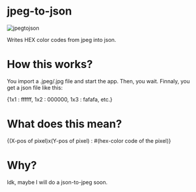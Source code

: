 # jpeg-to-json

![jpegtojson](https://user-images.githubusercontent.com/79367505/120079901-c5d01600-c0be-11eb-96bb-feb6ae061afc.jpg)

Writes HEX color codes from jpeg into json.

# How this works?
You import a .jpeg/.jpg file and start the app. Then, you wait. Finnaly, you get a json file like this:

{1x1 : ffffff, 1x2 : 000000, 1x3 : fafafa, etc.}

# What does this mean?
{(X-pos of pixel)x(Y-pos of pixel) : #(hex-color code of the pixel)}

# Why?
Idk, maybe I will do a json-to-jpeg soon.
